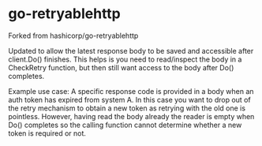 go-retryablehttp
================

Forked from hashicorp/go-retryablehttp

Updated to allow the latest response body to be saved and accessible after client.Do() finishes. This helps is you need to read/inspect the body in a CheckRetry function, but then still want access to the body after Do() completes.

Example use case: A specific response code is provided in a body when an auth token has expired from system A. In this case you want to drop out of the retry mechanism to obtain a new token as retrying with the old one is pointless. However, having read the body already the reader is empty when Do() completes so the calling function cannot determine whether a new token is required or not.
